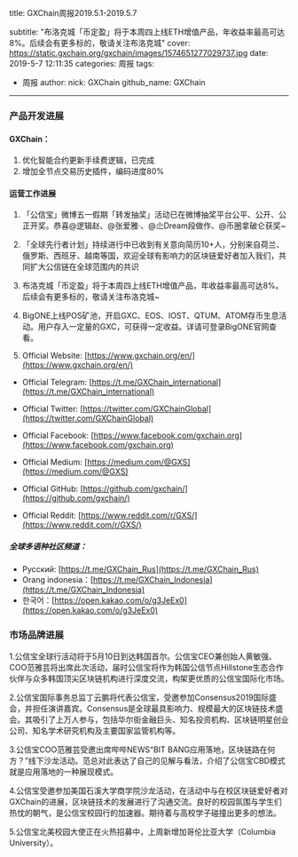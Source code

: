 title: GXChain周报2019.5.1-2019.5.7

subtitle: "布洛克城「币定盈」将于本周四上线ETH增值产品，年收益率最高可达8%。后续会有更多标的，敬请关注布洛克城"
cover: https://static.gxchain.org/gxchain/images/1574651277029737.jpg
date: 2019-5-7 12:11:35
categories: 周报
tags:
  - 周报
author:
    nick: GXChain
    github_name: GXChain
---

### 产品开发进展
#### GXChain：
1. 优化智能合约更新手续费逻辑，已完成
2. 增加全节点交易历史插件，编码进度80%



#### 运营工作进展
 
1. 「公信宝」微博五一假期「转发抽奖」活动已在微博抽奖平台公平、公开、公正开奖。恭喜@逻辑赵、@张爱雅·、@尐Dream段做作、@币圈拿破仑获奖~

2. 「全球先行者计划」持续进行中已收到有关意向简历10+人，分别来自荷兰、俄罗斯、西班牙、越南等国，欢迎全球有影响力的区块链爱好者加入我们，共同扩大公信链在全球范围内的共识

3. 布洛克城「币定盈」将于本周四上线ETH增值产品，年收益率最高可达8%。后续会有更多标的，敬请关注布洛克城~

4. BigONE上线POS矿池，开启GXC、EOS、IOST、QTUM、ATOM存币生息活动。用户存入一定量的GXC，可获得一定收益。详请可登录BigONE官网查看。

5. Official Website: [https://www.gxchain.org/en/](https://www.gxchain.org/en/)
 
- Official Telegram: [https://t.me/GXChain_international](https://t.me/GXChain_international)

- Official Twitter: [https://twitter.com/GXChainGlobal](https://twitter.com/GXChainGlobal)

- Official Facebook: [https://www.facebook.com/gxchain.org](https://www.facebook.com/gxchain.org)
- Official Medium: [https://medium.com/@GXS](https://medium.com/@GXS)
- Official GitHub: [https://github.com/gxchain/](https://github.com/gxchain/)
- Official Reddit: [https://www.reddit.com/r/GXS/](https://www.reddit.com/r/GXS/)

##### 全球多语种社区频道：

- Pусский: [https://t.me/GXChain_Rus](https://t.me/GXChain_Rus)
- Orang indonesia：[https://t.me/GXChain_Indonesia](https://t.me/GXChain_Indonesia)
- 한국어：[https://open.kakao.com/o/g3JeEx0](https://open.kakao.com/o/g3JeEx0)


### 市场品牌进展
1.公信宝全球行活动将于5月10日到达韩国首尔。公信宝CEO兼创始人黄敏强、COO范雅芸将出席此次活动，届时公信宝将作为韩国公信节点Hillstone生态合作伙伴与众多韩国顶尖区块链机构进行深度交流，构架更优质的公信宝国际化市场。

2.公信宝国际事务总监丁云鹏将代表公信宝，受邀参加Consensus2019国际盛会，并担任演讲嘉宾。Consensus是全球最具影响力、规模最大的区块链技术盛会。其吸引了上万人参与，包括华尔街金融巨头、知名投资机构、区块链明星创业公司、知名学术研究机构及主要国家监管机构等。

3.公信宝COO范雅芸受邀出席哔哔NEWS“BIT BANG应用落地，区块链路在何方？”线下沙龙活动。范总对此表达了自己的见解与看法，介绍了公信宝CBD模式就是应用落地的一种展现模式。 

4.公信宝受邀参加美国石溪大学商学院沙龙活动，在活动中与在校区块链爱好者对GXChain的进展，区块链技术的发展进行了沟通交流。良好的校园氛围与学生们热忱的朝气，是公信宝校园行的加速器。期待着与高校学子碰撞出更多的想法。

5.公信宝北美校园大使正在火热招募中，上周新增加哥伦比亚大学（Columbia University）。